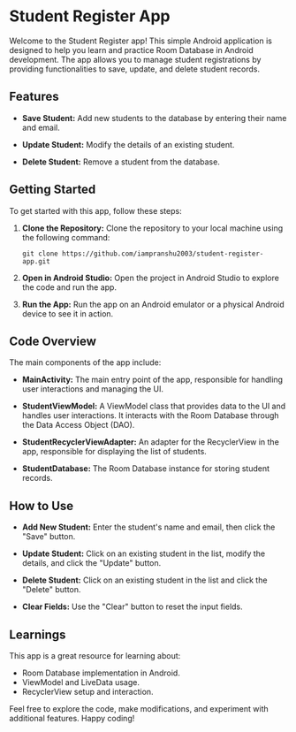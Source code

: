 # Student Register App

Welcome to the Student Register app! This simple Android application is designed to help you learn and practice Room Database in Android development. The app allows you to manage student registrations by providing functionalities to save, update, and delete student records.

## Features

- **Save Student:** Add new students to the database by entering their name and email.

- **Update Student:** Modify the details of an existing student.

- **Delete Student:** Remove a student from the database.

## Getting Started

To get started with this app, follow these steps:

1. **Clone the Repository:**
   Clone the repository to your local machine using the following command:
   ```
   git clone https://github.com/iampranshu2003/student-register-app.git
   ```

2. **Open in Android Studio:**
   Open the project in Android Studio to explore the code and run the app.

3. **Run the App:**
   Run the app on an Android emulator or a physical Android device to see it in action.

## Code Overview

The main components of the app include:

- **MainActivity:** The main entry point of the app, responsible for handling user interactions and managing the UI.

- **StudentViewModel:** A ViewModel class that provides data to the UI and handles user interactions. It interacts with the Room Database through the Data Access Object (DAO).

- **StudentRecyclerViewAdapter:** An adapter for the RecyclerView in the app, responsible for displaying the list of students.

- **StudentDatabase:** The Room Database instance for storing student records.

## How to Use

- **Add New Student:**
  Enter the student's name and email, then click the "Save" button.

- **Update Student:**
  Click on an existing student in the list, modify the details, and click the "Update" button.

- **Delete Student:**
  Click on an existing student in the list and click the "Delete" button.

- **Clear Fields:**
  Use the "Clear" button to reset the input fields.

## Learnings

This app is a great resource for learning about:

- Room Database implementation in Android.
- ViewModel and LiveData usage.
- RecyclerView setup and interaction.

Feel free to explore the code, make modifications, and experiment with additional features. Happy coding!
